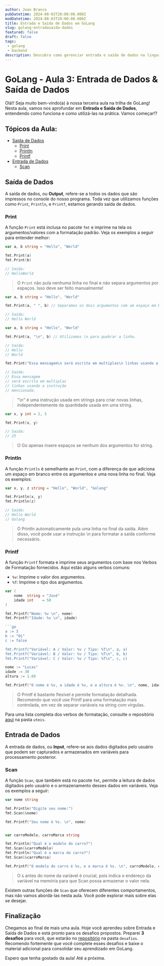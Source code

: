 ```yaml
---
author: Jean Branco
pubDatetime: 2024-08-03T20:00:00.000Z
modDatetime: 2024-08-03T20:00:00.000Z
title: Entrada e Saída de Dados em GoLang
slug: golang-entradasaida-dados
featured: false
draft: false
tags:
 - golang
 - backend
description: Descubra como gerenciar entrada e saída de dados na linguagem GoLang.
--- 
```


# GoLang - Aula 3: Entrada de Dados & Saída de Dados

Olá!! Seja muito bem-vindo(a) à nossa terceira aula na trilha de GoLang! Nesta aula, vamos nos aprofundar em **Entrada e Saída de Dados**, entendendo como funciona e como utilizá-las na prática. Vamos começar!?

## Tópicos da Aula:

- [Saída de Dados](#saída-de-dados)
  - [Print](#print)
  - [Println](#println)
  - [Printf](#printf)
- [Entrada de Dados](#entrada-de-dados)
  - [Scan](#scan)

## Saída de Dados

A saída de dados, ou **Output**, refere-se a todos os dados que são impressos no console do nosso programa. Toda vez que utilizamos funções como `Print`, `Println`, e `Printf`, estamos gerando saída de dados.

### Print

A função `Print` está inclusa no pacote `fmt` e imprime na tela os argumentos/valores com a formatação padrão. Veja os exemplos a seguir para entender melhor:

```go
var a, b string = "Hello", "World"

fmt.Print(a)
fmt.Print(b)

// Saída: 
// HelloWorld
```

> O `Print` não pula nenhuma linha no final e não separa argumentos por espaços. Isso deve ser feito manualmente!

```go
var a, b string = "Hello", "World"

fmt.Print(a, " ", b) // Separamos os dois argumentos com um espaço em branco.

// Saída:
// Hello World
```

```go
var a, b string = "Hello", "World"

fmt.Print(a, "\n", b) // Utilizamos \n para quebrar a linha.

// Saída:
// Hello
// World
```

```go
fmt.Print("Essa mensagem\n será escrita em multiplas\n linhas usando a instrução\n mencionada.\n")

// Saída:
// Essa mensagem
// será escrita em multiplas
// linhas usando a instrução
// mencionada.
```

> "\n" é uma instrução usada em strings para criar novas linhas, independentemente da quantidade usada em uma string.

```go
var x, y int = 2, 5

fmt.Print(x, y)

// Saída:
// 25
```

> O Go apenas insere espaços se nenhum dos argumentos for string.

### Println

A função `Println` é semelhante ao `Print`, com a diferença de que adiciona um espaço em branco entre os argumentos e uma nova linha no final. Veja os exemplos:

```go
var x, y, z string = "Hello", "World", "Golang"

fmt.Println(x, y)
fmt.Println(z)

// Saída:
// Hello World
// Golang
```

> O Println automaticamente pula uma linha no final da saída. Além disso, você pode usar a instrução \n para formatar a saída conforme necessário.

### Printf

A função `Printf` formata e imprime seus argumentos com base nos Verbos de Formatação fornecidos. Aqui estão alguns verbos comuns:

- `%v`: Imprime o valor dos argumentos.
- `%T`: Imprime o tipo dos argumentos.

```go
var (
	nome  string = "José"
	idade int    = 50
)

fmt.Printf("Nome: %v \n", nome) 
fmt.Printf("Idade: %v \n", idade)

```go
a := 3
b := "Oi"
c := false

fmt.Printf("Variável: A / Valor: %v / Tipo: %T\n", a, a)
fmt.Printf("Variável: B / Valor: %v / Tipo: %T\n", b, b)
fmt.Printf("Variável: C / Valor: %v / Tipo: %T\n", c, c)
```

```go
nome := "Lucas"
idade := 30
altura := 1.69

fmt.Printf("O nome é %v, a idade é %v, e a altura é %v. \n", nome, idade, altura)
```
 
> O Printf é bastante flexível e permite formatação detalhada. Recomendo que você use Printf para uma formatação mais controlada, em vez de separar variáveis na string com vírgulas.

Para uma lista completa dos verbos de formatação, consulte o repositório [aqui](https://github.com/Jeanz1nn/golang-material) na pasta `uteis`.

## Entrada de Dados

A entrada de dados, ou **Input**, refere-se aos dados digitados pelo usuário que podem ser capturados e armazenados em variáveis para processamento posterior.

### Scan

A função `Scan`, que também está no pacote `fmt`, permite a leitura de dados digitados pelo usuário e o armazenamento desses dados em variáveis. Veja os exemplos a seguir:

```go
var nome string 

fmt.Println("Digite seu nome:")
fmt.Scan(&nome) 

fmt.Printf("Seu nome é %s. \n", nome)
```

```go

var carroModelo, carroMarca string

fmt.Println("Qual é o modelo do carro?")
fmt.Scan(&carroModelo)
fmt.Println("Qual é a marca do carro?")
fmt.Scan(&carroMarca)

fmt.Printf("O modelo do carro é %s, e a marca é %s. \n", carroModelo, carroMarca)
```

> O `&` antes do nome da variável é crucial, pois indica o endereço da variável na memória para que Scan possa armazenar o valor nela.

Existem outras funções de `Scan` que oferecem diferentes comportamentos, mas não vamos abordá-las nesta aula. Você pode explorar mais sobre elas se desejar.

## Finalização

Chegamos ao final de mais uma aula. Hoje você aprendeu sobre Entrada e Saída de Dados e está pronto para os desafios propostos. Preparei **3 desafios** para você, que estarão no [repositório](https://github.com/Jeanz1nn/golang-material) na pasta `desafios`. Recomendo fortemente que você complete esses desafios e baixe o material adicional para consolidar seu aprendizado em GoLang.

Espero que tenha gostado da aula! Até a próxima.
